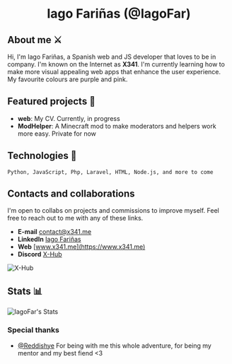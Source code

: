<div align="center">
  
# Iago Fariñas (@IagoFar)

</div>

## About me ⚔️

Hi, I'm Iago Fariñas, a Spanish web and JS developer that loves to be in company. I'm known on the Internet as **X341**. I'm currently learning how to make more visual appealing web apps that enhance the user experience. My favourite colours are purple and pink.

## Featured projects 🌟

- **web**: My CV. Currently, in progress
- **ModHelper**: A Minecraft mod to make moderators and helpers work more easy. Private for now 

## Technologies 🔧

```text
Python, JavaScript, Php, Laravel, HTML, Node.js, and more to come
```

## Contacts and collaborations

I'm open to collabs on projects and commissions to improve myself. Feel free to reach out to me with any of these links.

- **E-mail** [contact@x341.me](mailto:contact@x341.me)
- **LinkedIn** [Iago Fariñas](https://www.linkedin.com/in/iago-fari%C3%B1as-120610299/)
- **Web** [www.x341.me](https://www.x341.me)
- **Discord** [X-Hub](https://discord.gg/6VbBDMTBdc)

![X-Hub](https://discord.com/api/guilds/1282772371639500840/widget.png?style=banner3)

## Stats 📊
![IagoFar's Stats](https://github-readme-stats.vercel.app/api?username=IagoFar&theme=tokyonight&show_icons=true&hide_border=true&count_private=true)

### Special thanks
- [@Reddishye](https://github.com/Reddishye) For being with me this whole adventure, for being my mentor and my best fiend <3
